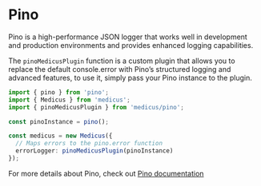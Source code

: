 # Pino

Pino is a high-performance JSON logger that works well in development and production environments and provides enhanced logging capabilities.

The `pinoMedicusPlugin` function is a custom plugin that allows you to replace the default console.error with Pino’s structured logging and advanced features, to use it, simply pass your Pino instance to the plugin.

```ts
import { pino } from 'pino';
import { Medicus } from 'medicus';
import { pinoMedicusPlugin } from 'medicus/pino';

const pinoInstance = pino();

const medicus = new Medicus({
  // Maps errors to the pino.error function
  errorLogger: pinoMedicusPlugin(pinoInstance)
});
```

For more details about Pino, check out [Pino documentation](https://github.com/pinojs/pino?tab=readme-ov-file#documentation)